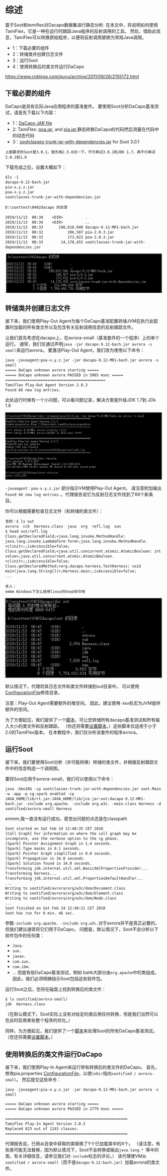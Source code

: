 # 综述
基于Soot和temiflex对Dacapo数据集进行静态分析.
在本文中，将说明如何使用TamiFlex，它是一种在运行时跟踪Java程序的反射调用的工具。 然后，借助此信息，TamiFlex可以转换原始程序，以便将反射调用替换为常规Java调用。

  - 1：下载必要的组件
  - 2：转储类并创建日志文件
  - 3：运行Soot
  - 4：使用转换后的类文件运行DaCapo

https://www.cnblogs.com/quyu/archive/2011/08/26/2155172.html

## 下载必要的组件
DaCapo是具有实际Java应用程序的基准套件。 要使用Soot分析DaCapo基准测试，请首先下载以下内容：
  - 1：[DaCapo JAR file](http://sourceforge.net/projects/dacapobench/files/)
  - 2: TamiFlex: [poa.jar](https://github.com/secure-software-engineering/tamiflex/releases/download/V2.0.3/poa-2.0.3.jar), and [pia.jar](https://github.com/secure-software-engineering/tamiflex/releases/download/V2.0.3/pia-2.0.3.jar),静态转换DaCapo的代码然后测量在代码中的动态代码
  - 3：[sootclasses-trunk-jar-with-dependencies.jar](https://soot-build.cs.uni-paderborn.de/public/origin/master/soot/soot-master/) for Soot 3.0.1
```
上面要求的Soot是3.0.1，我先用2.5.0试一下，不行再试3.0.1和JDK 1.7，再不行再试3.0.1和1.8
```
下载完成之后，设置大概如下：
```
$ls -1
dacapo-9.12-bach.jar
pia-x.y.z.jar
poa-x.y.z.jar
sootclasses-trunk-jar-with-dependencies.jar

D:\soottest\0402dacapo 的目录

2019/11/13  08:34    <DIR>          .
2019/11/13  08:34    <DIR>          ..
2019/11/13  08:33       198,610,940 dacapo-9.12-MR1-bach.jar
2019/11/13  08:32           106,507 pia-2.0.3.jar
2019/11/13  08:33           173,022 poa-2.0.3.jar
2019/11/13  08:33        14,178,455 sootclasses-trunk-jar-with-dependencies.jar
```

  ![](assets/markdown-img-paste-20191113083700805.png)

## 转储类并创建日志文件
接下来，我们使用Play-Out Agent为每个DaCapo基准配置转储JVM在执行此配置时加载的所有类文件以及包含有关反射调用信息的反射跟踪文件。

让我们首先考虑在dacapo上，在avrora-small（基准套件的一个程序）上的单个运行。 通常，我们仅通过声明```java -jar dacapo-9.12-bach.jar avrora -s small```来运行avrora。 要激活Play-Out Agent，我们改为使用以下命令：
```
java -javaagent:poa-x.y.z.jar -jar dacapo-9.12-MR1-bach.jar avrora -s small
===== DaCapo unknown avrora starting =====
===== DaCapo unknown avrora PASSED in 5065 msec =====
=============================================
TamiFlex Play-Out Agent Version 2.0.3
Found 66 new log entries.
```
此处运行时候有一个小问题，可以看问题记录，解决方案是升级JDK 1.7到 JDk 1.8

  ![](assets/markdown-img-paste-20191113084744717.png)

`-javaagent：poa-x.y.z.jar` 部分指示VM使用Play-Out Agent。 请注意附加输出```Found 66 new log entries.```。代理报告说它为反射日志文件找到了66个新条目。

你可以根据需要检查日志文件（和转储的类文件）：
```
官网：$ ls out
avrora  cck  Harness.class  java  org  refl.log  sun
$ head out/refl.log
Class.getDeclaredField;<java.lang.invoke.MethodHandle: java.lang.invoke.LambdaForm form>;java.lang.invoke.MethodHandle.<clinit>;;isAccessible=false;
Class.getDeclaredField;<java.util.concurrent.atomic.AtomicBoolean: int value>;java.util.concurrent.atomic.AtomicBoolean.<clinit>;;isAccessible=false;
Class.getDeclaredMethod;<org.dacapo.harness.TestHarness: void main(java.lang.String[])>;Harness.main;;isAccessible=false;
...

本人：
emmm Windows下怎么使用linux的head命令呀
```

  ![](assets/markdown-img-paste-20191113090241938.png)

默认情况下，代理将其日志文件和类文件转储到out目录中。 可以使用[ConfigurationFile](https://code.google.com/p/tamiflex/wiki/ConfigurationFile)修改目录。

注意：Play-Out Agent需要额外的堆空间。 因此，建议使用```-Xmx```标志为JVM提供额外的空间。

为了方便起见，我们提供了一个[脚本](http://tamiflex.googlecode.com/hg/dacapo-scripts/dump-all)，可让您转储所有dacapo基准测试和所有输入大小的类文件和反射跟踪。 （你还将需要[设置脚本](http://tamiflex.googlecode.com/hg/dacapo-scripts/settings)。）这些脚本仅适用于小于2.0的TamiFlex版本。 在本教程中，我们仅分析该套件的程序avrora。
## 运行Soot
接下来，我们要使用Soot分析（并可能转换）转储的类文件，并根据反射跟踪文件中的信息构造一个调用图。

要将Soot应用于avrora-small，我们可以使用以下命令：
```
java -Xmx10G -cp sootclasses-trunk-jar-with-dependencies.jar soot.Main -w -app -p cg.spark enabled -cp JAVA_HOME/lib/rt.jar:JAVA_HOME/lib/jce.jar:out:dacapo-9.12-MR1-bach.jar -include org.apache. -include org.w3c. -main-class Harness -d sootified/avrora-small Harness
```
emmm,我一直没有运行成功，感觉出问题的点还是在classpath

```
Soot started on Sat Feb 24 12:48:35 CET 2018
[Call Graph] For information on where the call graph may be incomplete, use the verbose option to the cg phase.
[Spark] Pointer Assignment Graph in 1.4 seconds.
[Spark] Type masks in 0.1 seconds.
[Spark] Pointer Graph simplified in 0.0 seconds.
[Spark] Propagation in 34.0 seconds.
[Spark] Solution found in 34.0 seconds.
Transforming jdk.internal.util.xml.BasicXmlPropertiesProvider...
Transforming Harness...
Transforming jdk.internal.util.xml.PropertiesDefaultHandler...
...
Writing to sootified/avrora/org/w3c/dom/Document.class
Writing to sootified/avrora/org/w3c/dom/Element.class
Writing to sootified/avrora/org/w3c/dom/Node.class
...
Soot finished on Sat Feb 24 12:49:21 CET 2018
Soot has run for 0 min. 46 sec.
```
参数```-include org.apache. -include org.w3c.```对于avrora并不是真正必要的，但我们建议通常将它们用于DaCapo。 问题是，默认情况下，Soot不会分析以下软件包中的任何类：
  - ```Java.```
  - ```sun.```
  - ```javax.```
  - ```com.sun.```
  - ```com.ibm.```
  - ...
但是有些DaCapo基准测试，例如 batik大部分由```org.apache```中的类组成。 因此，我们必须明确指示Soot包括这些软件包。

运行Soot之后，您将在磁盘上找到转换后的类文件：
```
$ ls sootified/avrora-small/
jdk  Harness.class
```
（在默认模式下，Soot实际上没有对给定的类应用任何转换，但是我们当然可以在此时启用某些整个程序的优化。）

同样，为方便起见，我们提供了一个[脚本](http://tamiflex.googlecode.com/hg/dacapo-scripts/process-all)来处理Soot的所有DaCapo基准测试。 （您还将需要[设置脚本](http://tamiflex.googlecode.com/hg/dacapo-scripts/settings)。）
## 使用转换后的类文件运行DaCapo
接下来，我们使用Play-In Agent来运行带有转换后的类文件的DaCapo。 首先，修改pia.properties [ConfigurationFile](https://code.google.com/p/tamiflex/wiki/ConfigurationFile)，以使```inDir```指向```sootified / avrora-small```。 然后提交这些命令：
```
java -javaagent:pia-x.y.z.jar -jar dacapo-9.12-MR1-bach.jar avrora -s small
```
```
===== DaCapo unknown avrora starting =====
===== DaCapo unknown avrora PASSED in 2779 msec =====

=======================================================
TamiFlex Play-In Agent Version 2.0.3
Replaced 623 out of 1143 classes.
=======================================================
```
代理报告说，已用从目录中获取的类替换了Y个已加载类中的X个。 （请注意，有些类可能无法替换，因为默认情况下，Soot不会转换或输出```java.lang.* ```等中的类。有关详细信息，请参见我们对```-include```标志的评论。） 该代理使VM从```sootified / avrora-small```（而不是```dacapo-9.12-bach.jar```）加载avrora的类文件。
